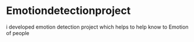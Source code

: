 # Emotiondetectionproject
i developed emotion detection project which helps to help know to Emotion of people
